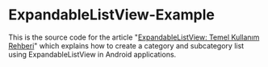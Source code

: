 # ExpandableListView-Example

This is the source code for the article "[ExpandableListView: Temel Kullanım Rehberi](https://medium.com/@AhmetSIRIM/expandablelistview-kullan%C4%B1m%C4%B1-bc08079afff6)" which explains how to create a category and subcategory list using ExpandableListView in Android applications.
